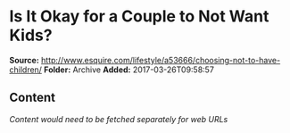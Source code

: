 # Is It Okay for a Couple to Not Want Kids?

**Source:** http://www.esquire.com/lifestyle/a53666/choosing-not-to-have-children/
**Folder:** Archive
**Added:** 2017-03-26T09:58:57




## Content
*Content would need to be fetched separately for web URLs*
